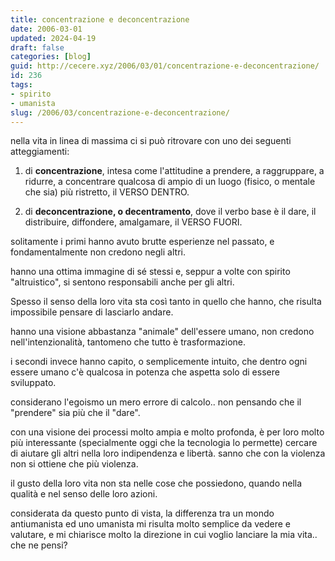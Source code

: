 ```yaml
---
title: concentrazione e deconcentrazione
date: 2006-03-01
updated: 2024-04-19
draft: false
categories: [blog]
guid: http://cecere.xyz/2006/03/01/concentrazione-e-deconcentrazione/
id: 236
tags:
- spirito
- umanista
slug: /2006/03/concentrazione-e-deconcentrazione/
---
```


nella vita in linea di massima ci si può ritrovare con uno dei seguenti atteggiamenti:
  
1) di **concentrazione**, intesa come l'attitudine a prendere, a raggruppare, a ridurre, a concentrare qualcosa di ampio di un luogo (fisico, o mentale che sia) più ristretto, il VERSO DENTRO.
  
2) di **deconcentrazione, o decentramento**, dove il verbo base è il dare, il distribuire, diffondere, amalgamare, il VERSO FUORI.

solitamente i primi hanno avuto brutte esperienze nel passato, e fondamentalmente non credono negli altri.
  
hanno una ottima immagine di sé stessi e, seppur a volte con spirito "altruistico", si sentono responsabili anche per gli altri.
  
Spesso il senso della loro vita sta così tanto in quello che hanno, che risulta impossibile pensare di lasciarlo andare.
  
hanno una visione abbastanza "animale" dell'essere umano, non credono nell'intenzionalità, tantomeno che tutto è trasformazione.

i secondi invece hanno capito, o semplicemente intuito, che dentro ogni essere umano c'è qualcosa in potenza che aspetta solo di essere sviluppato.
  
considerano l'egoismo un mero errore di calcolo.. non pensando che il "prendere" sia più che il "dare".
  
con una visione dei processi molto ampia e molto profonda, è per loro molto più interessante (specialmente oggi che la tecnologia lo permette) cercare di aiutare gli altri nella loro indipendenza e libertà. sanno che con la violenza non si ottiene che più violenza.
  
il gusto della loro vita non sta nelle cose che possiedono, quando nella qualità e nel senso delle loro azioni.

considerata da questo punto di vista, la differenza tra un mondo antiumanista ed uno umanista mi risulta molto semplice da vedere e valutare, e mi chiarisce molto la direzione in cui voglio lanciare la mia vita.. che ne pensi?